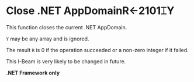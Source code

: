




<h1 class="heading"><span class="name">Close .NET AppDomain</span><span class="command">R←2101⌶Y</span></h1>

This function closes the current .NET AppDomain.


`Y` may be any array and is ignored.


The result `R` is 0 if the operation succeeded or a non-zero integer if it failed.


This I-Beam is very likely to be changed in future.



**.NET Framework only**


